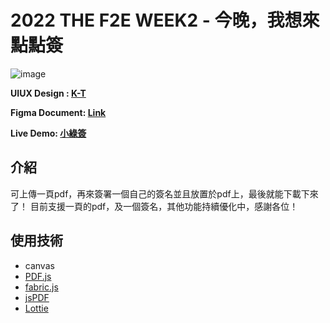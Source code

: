 # 2022 THE F2E WEEK2 - 今晚，我想來點點簽

![image](https://github.com/potatoleee/THE-F2E-2-GNSign/blob/main/assets/images/%E4%B8%BB%E8%A6%963.svg)

**UIUX Design : [K-T](https://2022.thef2e.com/users/12061579703802991521)**

**Figma Document: [Link](https://www.figma.com/file/6ZjDFQSrwRy6OUAXDmJNhz/%E5%B0%8F%E7%B6%A0%E7%B0%BD?node-id=0%3A1)**

**Live Demo: [小綠簽](https://potatoleee.github.io/THE-F2E-2-GNSign/)**

## 介紹
可上傳一頁pdf，再來簽署一個自己的簽名並且放置於pdf上，最後就能下載下來了！
目前支援一頁的pdf，及一個簽名，其他功能持續優化中，感謝各位！

## 使用技術 

* canvas
* [PDF.js](https://mozilla.github.io/pdf.js/examples/)
* [fabric.js](http://fabricjs.com/)
* [jsPDF](https://rawgit.com/MrRio/jsPDF/master/docs/index.html)
* [Lottie](https://github.com/airbnb/lottie-web)


